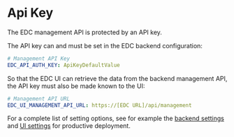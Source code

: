 Api Key
========

The EDC management API is protected by an API key.

The API key can and must be set in the EDC backend configuration:
```yaml
# Management API Key
EDC_API_AUTH_KEY: ApiKeyDefaultValue
```

So that the EDC UI can retrieve the data from the backend management API, the API key must also be made known to the UI:
```yaml
# Management API URL
EDC_UI_MANAGEMENT_API_URL: https://[EDC URL]/api/management
```

For a complete list of setting options, see for example the [backend settings](https://github.com/sovity/edc-extensions/blob/main/docs/deployment-guide/goals/production/README.md#edc-backend-configuration) and [UI settings](https://github.com/sovity/edc-extensions/blob/main/docs/deployment-guide/goals/production/README.md#edc-ui-configuration) for productive deployment.
